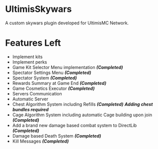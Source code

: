# UltimisSkywars
A custom skywars plugin developed for UltimisMC Network.

# Features Left
- Implement kits
- Implement perks
- Game Kit Selector Menu implementation ***(Completed)***
- Spectator Settings Menu ***(Completed)***
- Spectator System ***(Completed)***
- Rewards Summary at Game End ***(Completed)***
- Game Cosmetics Executor ***(Completed)***
- Servers Communication
- Automatic Server  
- Chest Algorithm System including Refills ***(Completed)*** ***Adding chest bundles required***
- Cage Algorithm System including automatic Cage building upon join ***(Completed)***
- Add a brand new damage based combat system to DirectLib ***(Completed)***
- Damage based Death System ***(Completed)***
- Kill Messages ***(Completed)***
